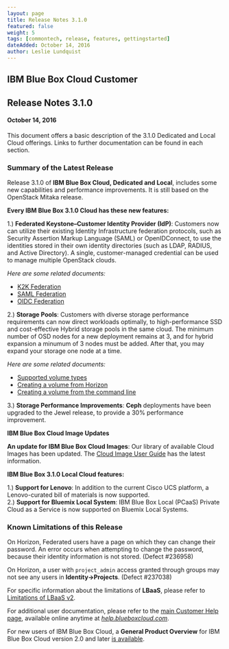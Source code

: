 ```yaml
---
layout: page
title: Release Notes 3.1.0
featured: false
weight: 5
tags: [commontech, release, features, gettingstarted]
dateAdded: October 14, 2016
author: Leslie Lundquist
---
```


## IBM Blue Box Cloud Customer

## Release Notes 3.1.0

#### October 14, 2016


This document offers a basic description of the 3.1.0 Dedicated and Local Cloud offerings. Links to further documentation can be found in each section.

### Summary of the Latest Release

Release 3.1.0 of **IBM Blue Box Cloud, Dedicated and Local**, includes some new capabilities and performance improvements. It is still based on the OpenStack Mitaka release.

**Every IBM Blue Box 3.1.0 Cloud has these new features:**

1.) **Federated Keystone–Customer Identity Provider (IdP)**: Customers now can utilize their existing Identity Infrastructure federation protocols, such as Security Assertion Markup Language (SAML) or OpenIDConnect, to use the identities stored in their own identity directories (such as LDAP, RADIUS, and Active Directory). A single, customer-managed credential can be used to manage multiple OpenStack clouds.

*Here are some related documents:*

 * [K2K Federation](http://ibm-blue-box-help.github.io/help-documentation/keystone/k2k-federation/)
 * [SAML Federation](http://ibm-blue-box-help.github.io/help-documentation/keystone/saml-federation/)
 * [OIDC Federation](http://ibm-blue-box-help.github.io/help-documentation/keystone/oidc-federation/)       

2.) **Storage Pools**: Customers with diverse storage performance requirements can now direct workloads optimally, to high-performance SSD and cost-effective Hybrid storage pools in the same cloud. The minimum number of OSD nodes for a new deployment remains at 3, and for hybrid expansion a minumum of 3 nodes must be added. After that, you may expand your storage one node at a time.

*Here are some related documents:*

 * [Supported volume types](http://ibm-blue-box-help.github.io/help-documentation/cinder/supported_volume_types/) 
 * [Creating a volume from Horizon](http://ibm-blue-box-help.github.io/help-documentation/horizon/create-volume-from-horizon/)
 * [Creating a volume from the command line](http://ibm-blue-box-help.github.io/help-documentation/cinder/cli-create-volume/)

3.) **Storage Performance Improvements**: **Ceph** deployments have been upgraded to the Jewel release, to provide a 30% performance improvement.


**IBM Blue Box Cloud Image Updates**

**An update for IBM Blue Box Cloud Images**: Our library of available Cloud Images has been updated. The [Cloud Image User Guide]( http://ibm-blue-box-help.github.io/help-documentation/gettingstarted/userguides/cloud_images/image_patch_list_20160910/Image_Release_Notes_2016-09-10/) has the latest information. 


**IBM Blue Box 3.1.0 Local Cloud features:**

1.) **Support for Lenovo**: In addition to the current Cisco UCS platform, a Lenovo-curated bill of materials is now supported.  
2.) **Support for Bluemix Local System**: IBM Blue Box Local (PCaaS) Private Cloud as a Service is now supported on Bluemix Local Systems.

### Known Limitations of this Release

On Horizon, Federated users have a page on which they can change their password. An error occurs when
attempting to change the password, because their identity information is not stored. (Defect #236958)

On Horizon, a user with `project_admin` access granted through groups may not see any users in **Identity->Projects**. (Defect #237038)

For specific information about the limitations of **LBaaS**, please refer to [Limitations of LBaaS v2](http://ibm-blue-box-help.github.io/help-documentation/neutron/Limitations_of_LBaaSv2/).

For additional user documentation, please refer to the [main Customer Help page](http://ibm-blue-box-help.github.io/help-documentation/), available online anytime at [_help.blueboxcloud.com_](http://ibm-blue-box-help.github.io/help-documentation/).

For new users of IBM Blue Box Cloud, a **General Product Overview** for IBM Blue Box Cloud version 2.0 and later [is available](http://ibm-blue-box-help.github.io/help-documentation/gettingstarted/commontech/general_product_overview/).
